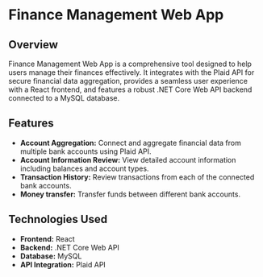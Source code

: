 # Finance Management Web App

## Overview
Finance Management Web App is a comprehensive tool designed to help users manage their finances effectively. It integrates with the Plaid API for secure financial data aggregation, provides a seamless user experience with a React frontend, and features a robust .NET Core Web API backend connected to a MySQL database.

## Features
- **Account Aggregation:** Connect and aggregate financial data from multiple bank accounts using Plaid API.
- **Account Information Review:** View detailed account information including balances and account types.
- **Transaction History:** Review transactions from each of the connected bank accounts.
- **Money transfer:** Transfer funds between different bank accounts.

## Technologies Used
- **Frontend:** React
- **Backend:** .NET Core Web API
- **Database:** MySQL
- **API Integration:** Plaid API
